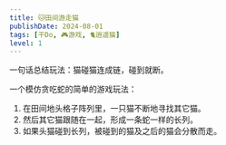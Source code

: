 ```yaml
---
title: 🐱田间游走猫
publishDate: 2024-08-01
tags: [干Do, 🎮游戏, 🐈逍遥猫]
level: 1
---
```


一句话总结玩法：猫碰猫连成链，碰到就断。

一个模仿贪吃蛇的简单的游戏玩法：

1. 在田间地头格子阵列里，一只猫不断地寻找其它猫。
2. 然后其它猫跟随在一起，形成一条蛇一样的长列。
3. 如果头猫碰到长列，被碰到的猫及之后的猫会分散而走。
